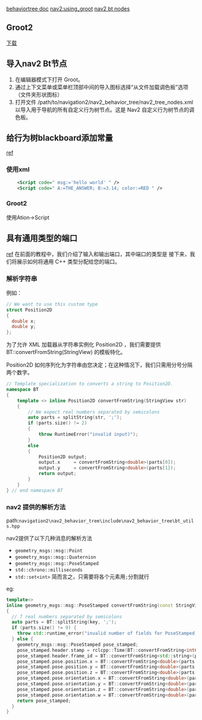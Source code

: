[behaviortree doc](https://www.behaviortree.dev/docs/category/tutorials-basic)
[nav2:using_groot](https://navigation.ros.org/tutorials/docs/using_groot.html)
[nav2 bt nodes](https://navigation.ros.org/configuration/packages/configuring-bt-xml.html)
## Groot2
[下载](https://www.behaviortree.dev/groot)
## 导入nav2 Bt节点
1. 在编辑器模式下打开 Groot。
2. 通过上下文菜单或菜单栏顶部中间的导入图标选择“从文件加载调色板”选项（文件夹形状图标）
3. 打开文件 /path/to/navigation2/nav2_behavior_tree/nav2_tree_nodes.xml 以导入用于导航的所有自定义行为树节点。这是 Nav2 自定义行为树节点的调色板。
## 给行为树blackboard添加常量
[ref](https://www.behaviortree.dev/docs/guides/scripting/)

### 使用xml
```xml
    <Script code=" msg:='hello world' " />
    <Script code=" A:=THE_ANSWER; B:=3.14; color:=RED " />
```
### Groot2
使用Ation->Script

## 具有通用类型的端口
[ref](https://www.behaviortree.dev/docs/tutorial-basics/tutorial_03_generic_ports)
在前面的教程中，我们介绍了输入和输出端口，其中端口的类型是 
接下来，我们将展示如何将通用 C++ 类型分配给您的端口。
### 解析字符串
例如：
```cpp
// We want to use this custom type
struct Position2D 
{ 
  double x;
  double y; 
};
```
为了允许 XML 加载器从字符串实例化 Position2D ，我们需要提供 BT::convertFromString<Position2D>(StringView) 的模板特化。

Position2D 如何序列化为字符串由您决定；在这种情况下，我们只需用分号分隔两个数字。

```cpp
// Template specialization to converts a string to Position2D.
namespace BT
{
    template <> inline Position2D convertFromString(StringView str)
    {
        // We expect real numbers separated by semicolons
        auto parts = splitString(str, ';');
        if (parts.size() != 2)
        {
            throw RuntimeError("invalid input)");
        }
        else
        {
            Position2D output;
            output.x     = convertFromString<double>(parts[0]);
            output.y     = convertFromString<double>(parts[1]);
            return output;
        }
    }
} // end namespace BT
```
### nav2 提供的解析方法

path:`navigation2\nav2_behavior_tree\include\nav2_behavior_tree\bt_utils.hpp`

nav2提供了以下几种消息的解析方法
* `geometry_msgs::msg::Point`
* `geometry_msgs::msg::Quaternion`
* `geometry_msgs::msg::PoseStamped`
* `std::chrono::milliseconds`
* `std::set<int>`
简而言之，只需要将各个元素用`;`分割就行

eg:
```cpp
template<>
inline geometry_msgs::msg::PoseStamped convertFromString(const StringView key)
{
  // 7 real numbers separated by semicolons
  auto parts = BT::splitString(key, ';');
  if (parts.size() != 9) {
    throw std::runtime_error("invalid number of fields for PoseStamped attribute)");
  } else {
    geometry_msgs::msg::PoseStamped pose_stamped;
    pose_stamped.header.stamp = rclcpp::Time(BT::convertFromString<int64_t>(parts[0]));
    pose_stamped.header.frame_id = BT::convertFromString<std::string>(parts[1]);
    pose_stamped.pose.position.x = BT::convertFromString<double>(parts[2]);
    pose_stamped.pose.position.y = BT::convertFromString<double>(parts[3]);
    pose_stamped.pose.position.z = BT::convertFromString<double>(parts[4]);
    pose_stamped.pose.orientation.x = BT::convertFromString<double>(parts[5]);
    pose_stamped.pose.orientation.y = BT::convertFromString<double>(parts[6]);
    pose_stamped.pose.orientation.z = BT::convertFromString<double>(parts[7]);
    pose_stamped.pose.orientation.w = BT::convertFromString<double>(parts[8]);
    return pose_stamped;
  }
}
```